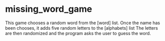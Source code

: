 # missing_word_game
This game chooses a random word from the [word] list.
Once the name has been chooses, it adds five random letters to the [alphabets] list
The letters are then randomized and the program asks the user to guess the word.
